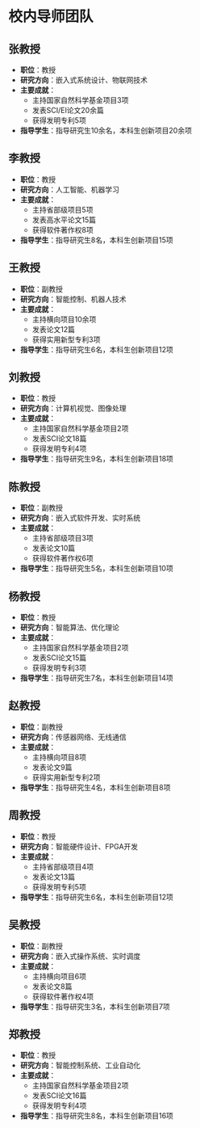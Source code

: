 # 校内导师团队

## 张教授
- **职位**：教授
- **研究方向**：嵌入式系统设计、物联网技术
- **主要成就**：
  - 主持国家自然科学基金项目3项
  - 发表SCI/EI论文20余篇
  - 获得发明专利5项
- **指导学生**：指导研究生10余名，本科生创新项目20余项

## 李教授
- **职位**：教授
- **研究方向**：人工智能、机器学习
- **主要成就**：
  - 主持省部级项目5项
  - 发表高水平论文15篇
  - 获得软件著作权8项
- **指导学生**：指导研究生8名，本科生创新项目15项

## 王教授
- **职位**：副教授
- **研究方向**：智能控制、机器人技术
- **主要成就**：
  - 主持横向项目10余项
  - 发表论文12篇
  - 获得实用新型专利3项
- **指导学生**：指导研究生6名，本科生创新项目12项

## 刘教授
- **职位**：教授
- **研究方向**：计算机视觉、图像处理
- **主要成就**：
  - 主持国家自然科学基金项目2项
  - 发表SCI论文18篇
  - 获得发明专利4项
- **指导学生**：指导研究生9名，本科生创新项目18项

## 陈教授
- **职位**：副教授
- **研究方向**：嵌入式软件开发、实时系统
- **主要成就**：
  - 主持省部级项目3项
  - 发表论文10篇
  - 获得软件著作权6项
- **指导学生**：指导研究生5名，本科生创新项目10项

## 杨教授
- **职位**：教授
- **研究方向**：智能算法、优化理论
- **主要成就**：
  - 主持国家自然科学基金项目2项
  - 发表SCI论文15篇
  - 获得发明专利3项
- **指导学生**：指导研究生7名，本科生创新项目14项

## 赵教授
- **职位**：副教授
- **研究方向**：传感器网络、无线通信
- **主要成就**：
  - 主持横向项目8项
  - 发表论文9篇
  - 获得实用新型专利2项
- **指导学生**：指导研究生4名，本科生创新项目8项

## 周教授
- **职位**：教授
- **研究方向**：智能硬件设计、FPGA开发
- **主要成就**：
  - 主持省部级项目4项
  - 发表论文13篇
  - 获得发明专利5项
- **指导学生**：指导研究生6名，本科生创新项目12项

## 吴教授
- **职位**：副教授
- **研究方向**：嵌入式操作系统、实时调度
- **主要成就**：
  - 主持横向项目6项
  - 发表论文8篇
  - 获得软件著作权4项
- **指导学生**：指导研究生3名，本科生创新项目7项

## 郑教授
- **职位**：教授
- **研究方向**：智能控制系统、工业自动化
- **主要成就**：
  - 主持国家自然科学基金项目2项
  - 发表SCI论文16篇
  - 获得发明专利4项
- **指导学生**：指导研究生8名，本科生创新项目16项 